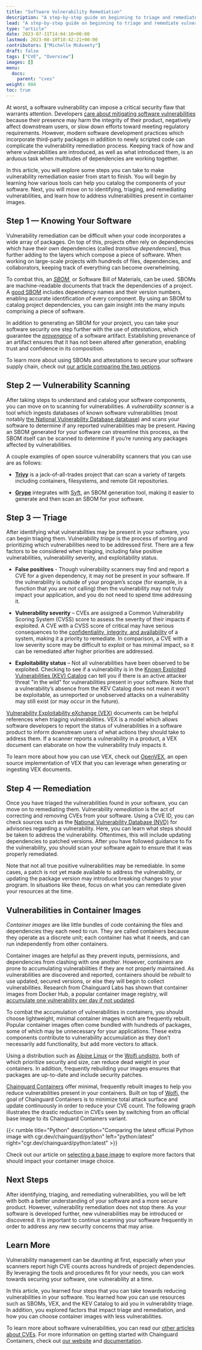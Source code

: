 ```yaml
---
title: "Software Vulnerability Remediation"
description: "A step-by-step guide on beginning to triage and remediate vulnerabilities in your software"
lead: "A step-by-step guide on beginning to triage and remediate vulnerabilities in your software"
type: "article"
date: 2023-07-31T14:04:10+00:00
lastmod: 2023-08-10T18:42:21+00:00
contributors: ["Michelle McAveety"]
draft: false
tags: ["CVE", "Overview"]
images: []
menu:
  docs:
    parent: "cves"
weight: 004
toc: true
---
```


At worst, a software vulnerability can impose a critical security flaw that warrants attention. Developers [care about mitigating software vulnerabilities](/software-security/cves/cve-why-care/) because their presence may harm the integrity of their product, negatively affect downstream users, or slow down efforts toward meeting regulatory requirements. However, modern software development practices which incorporate third-party packages in addition to newly scripted code can complicate the vulnerability remediation process. Keeping track of how and where vulnerabilities are introduced, as well as what introduced them, is an arduous task when multitudes of dependencies are working together.

In this article, you will explore some steps you can take to make vulnerability remediation easier from start to finish. You will begin by learning how various tools can help you catalog the components of your software. Next, you will move on to identifying, triaging, and remediating vulnerabilities, and learn how to address vulnerabilities present in container images.


## Step 1 — Knowing Your Software

Vulnerability remediation can be difficult when your code incorporates a wide array of packages. On top of this, projects often rely on dependencies which have their own dependencies (called *transitive dependencies*), thus further adding to the layers which compose a piece of software. When working on large-scale projects with hundreds of files, dependencies, and collaborators, keeping track of everything can become overwhelming.

To combat this, an [*SBOM*](/open-source/sbom/what-is-an-sbom/), or Software Bill of Materials, can be used. SBOMs are machine-readable documents that track the dependencies of a project. A [good SBOM](/open-source/sbom/what-makes-a-good-sbom/) includes dependency names and their version numbers, enabling accurate identification of every component. By using an SBOM to catalog project dependencies, you can gain insight into the many inputs comprising a piece of software.

In addition to generating an SBOM for your project, you can take your software security one step further with the use of *attestations*, which guarantee the [*provenance*](/software-security/glossary/#provenance) of a software artifact. Establishing provenance of an artifact ensures that it has not been altered after generation, enabling trust and confidence in its composition.

To learn more about using SBOMs and attestations to secure your software supply chain, check out [our article comparing the two options](/open-source/sbom/sboms-and-attestations/).


## Step 2 — Vulnerability Scanning

After taking steps to understand and catalog your software components, you can move on to scanning for vulnerabilities. A *vulnerability scanner* is a tool which ingests databases of known software vulnerabilities (most notably [the National Vulnerability Database database](https://nvd.nist.gov/vuln)) and scans your software to determine if any reported vulnerabilities may be present. Having an SBOM generated for your software can streamline this process, as the SBOM itself can be scanned to determine if you’re running any packages affected by vulnerabilities. 

A couple examples of open source vulnerability scanners that you can use are as follows:

* [**Trivy**](https://github.com/aquasecurity/trivy) is a jack-of-all-trades project that can scan a variety of targets including containers, filesystems, and remote Git repositories.

* [**Grype**](https://github.com/anchore/grype) integrates with [Syft](https://github.com/anchore/syft), an SBOM generation tool, making it easier to generate and then scan an SBOM for your software.


## Step 3 — Triage

After identifying what vulnerabilities may be present in your software, you can begin triaging them. Vulnerability *triage* is the process of sorting and prioritizing which vulnerabilities need to be addressed first. There are a few factors to be considered when triaging, including false positive vulnerabilities, vulnerability severity, and exploitability status.

* **False positives** - Though vulnerability scanners may find and report a CVE for a given dependency, it may not be present in your software. If the vulnerability is outside of your program’s scope (for example, in a function that you are not calling) then the vulnerability may not truly impact your application, and you do not need to spend time addressing it.

* **Vulnerability severity** – CVEs are assigned a Common Vulnerability Scoring System (CVSS) score to assess the severity of their impacts if exploited. A CVE with a CVSS score of critical may have serious consequences to the [confidentiality, integrity, and availability](https://www.cisecurity.org/insights/spotlight/ei-isac-cybersecurity-spotlight-cia-triad) of a system, making it a priority to remediate. In comparison, a CVE with a low severity score may be difficult to exploit or has minimal impact, so it can be remediated after higher priorities are addressed.

* **Exploitability status** – Not all vulnerabilities have been observed to be exploited. Checking to see if a vulnerability is in the [Known Exploited Vulnerabilities (KEV) Catalog](https://www.cisa.gov/known-exploited-vulnerabilities-catalog) can tell you if there is an active attacker threat "in the wild" for vulnerabilities present in your software. Note that a vulnerability’s absence from the KEV Catalog does not mean it won’t be exploitable, as unreported or unobserved attacks on a vulnerability may still exist (or may occur in the future).

[Vulnerability Exploitability eXchange (VEX)](https://www.cisa.gov/sites/default/files/2023-01/VEX_Use_Cases_Aprill2022.pdf) documents can be helpful references when triaging vulnerabilities. VEX is a model which allows software developers to report the status of vulnerabilities in a software product to inform downstream users of what actions they should take to address them. If a scanner reports a vulnerability in a product, a VEX document can elaborate on how the vulnerability truly impacts it. 

To learn more about how you can use VEX, check out [OpenVEX](/open-source/sbom/what-is-openvex/), an open source implementation of VEX that you can leverage when generating or ingesting VEX documents.


## Step 4 — Remediation

Once you have triaged the vulnerabilities found in your software, you can move on to remediating them. Vulnerability *remediation* is the act of correcting and removing CVEs from your software. Using a CVE ID, you can check sources such as the [National Vulnerability Database (NVD)](https://nvd.nist.gov/) for advisories regarding a vulnerability. Here, you can learn what steps should be taken to address the vulnerability. Oftentimes, this will include updating dependencies to patched versions. After you have followed guidance to fix the vulnerability, you should scan your software again to ensure that it was properly remediated.

Note that not all true positive vulnerabilities may be remediable. In some cases, a patch is not yet made available to address the vulnerability, or updating the package version may introduce breaking changes to your program. In situations like these, focus on what you can remediate given your resources at the time.


## Vulnerabilities in Container Images

*Container images* are like little bundles of code containing the files and dependencies they each need to run. They are called containers because they operate as a discrete unit; each container has what it needs, and can run independently from other containers.

Container images are helpful as they prevent inputs, permissions, and dependencies from clashing with one another. However, containers are prone to accumulating vulnerabilities if they are not properly maintained. As vulnerabilities are discovered and reported, containers should be *rebuilt* to use updated, secured versions, or else they will begin to collect vulnerabilities. Research from Chainguard Labs has shown that container images from Docker Hub, a popular container image registry, will [accumulate one vulnerability per day if not updated](https://www.chainguard.dev/unchained/enforce-against-vulnerability-sprawl-with-up-to-date-images).

To combat the accumulation of vulnerabilities in containers, you should choose lightweight, minimal container images which are frequently rebuilt. Popular container images often come bundled with hundreds of packages, some of which may be unnecessary for your applications. These extra components contribute to vulnerability accumulation as they don’t necessarily add functionality, but add more vectors to attack.

Using a distribution such as [Alpine Linux](https://alpinelinux.org/about/) or the [Wolfi *undistro*](/open-source/wolfi/overview/), both of which prioritize security and size, can reduce dead weight in your containers. In addition, frequently rebuilding your images ensures that packages are up-to-date and include security patches.

[Chainguard Containers](https://www.chainguard.dev/chainguard-images) offer minimal, frequently rebuilt images to help you reduce vulnerabilities present in your containers. Built on top of [Wolfi](/open-source/wolfi/overview/), the goal of Chainguard Containers is to minimize total attack surface and update continuously in order to reduce your CVE count. The following graph illustrates the drastic reduction in CVEs seen by switching from an official base image to its Chainguard Containers variant.

{{< rumble title="Python" description="Comparing the latest official Python image with cgr.dev/chainguard/python" left="python:latest" right="cgr.dev/chainguard/python:latest" >}}

Check out our article on [selecting a base image](/software-security/selecting-a-base-image/) to explore more factors that should impact your container image choice.


## Next Steps

After identifying, triaging, and remediating vulnerabilities, you will be left with both a better understanding of your software and a more secure product. However, vulnerability remediation does not stop there. As your software is developed further, new vulnerabilities may be introduced or discovered. It is important to continue scanning your software frequently in order to address any new security concerns that may arise.


## Learn More

Vulnerability management can be daunting at first, especially when your scanners report high CVE counts across hundreds of project dependencies. By leveraging the tools and procedures fit for your needs, you can work towards securing your software, one vulnerability at a time.

In this article, you learned four steps that you can take towards reducing vulnerabilities in your software. You learned how you can use resources such as SBOMs, VEX, and the KEV Catalog to aid you in vulnerability triage. In addition, you explored factors that impact triage and remediation, and how you can choose container images with less vulnerabilities. 

To learn more about software vulnerabilities, you can read our [other articles about CVEs](/software-security/cves/). For more information on getting started with Chainguard Containers, check out [our website](https://www.chainguard.dev/chainguard-images) and [documentation](/chainguard/chainguard-images/).
